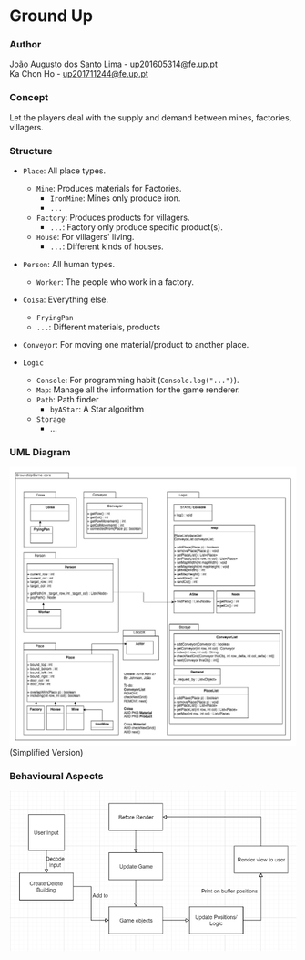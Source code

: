 # Ground Up

### Author
João Augusto dos Santo Lima - up201605314@fe.up.pt  
Ka Chon Ho - up201711244@fe.up.pt

### Concept
Let the players deal with the supply and demand between mines, factories, villagers.

### Structure
- `Place`: All place types.
  - `Mine`: Produces materials for Factories.
    - `IronMine`: Mines only produce iron.
    - `...`
  - `Factory`: Produces products for villagers.
    - `...`: Factory only produce specific product(s).
  - `House`: For villagers' living.
    - `...`: Different kinds of houses.

- `Person`: All human types.
  - `Worker`: The people who work in a factory.

- `Coisa`: Everything else.
  - `FryingPan`
  - `...`: Different materials, products

- `Conveyor`: For moving one material/product to another place.

- `Logic`
  - `Console`: For programming habit (`Console.log("...")`).
  - `Map`: Manage all the information for the game renderer.
  - `Path`: Path finder
    - `byAStar`: A Star algorithm
  - `Storage`
    - ...

### UML Diagram
![UML Diagram (Updated 2018-04-27)](https://github.com/tripor/LPOO1718_T5G13_Project/blob/master/intermed/uml_20180427_2.jpg)
(Simplified Version)

### Behavioural Aspects
![State Diagram](https://github.com/tripor/LPOO1718_T5G13_Project/blob/master/intermed/states.PNG)
